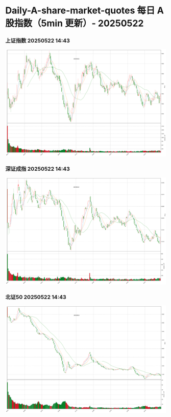 
# Daily-A-share-market-quotes 每日 A 股指数（5min 更新）- 20250522

### 上证指数 20250522 14:43
![](./fig/2025/5/20250522-sh000001.png)

### 深证成指 20250522 14:43
![](./fig/2025/5/20250522-sz399001.png)

### 北证50 20250522 14:43
![](./fig/2025/5/20250522-bj899050.png)
